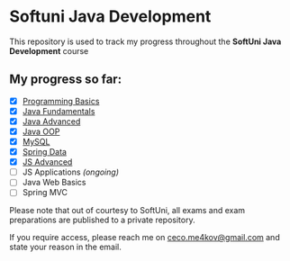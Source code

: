 # Softuni Java Development

This repository is used to track my progress throughout the **SoftUni Java Development** course

## My progress so far:
- [x] [Programming Basics](Basic/)
- [x] [Java Fundamentals](Fundamentals/)
- [x] [Java Advanced](Advanced/)
- [x] [Java OOP](OOP/)
- [x] [MySQL](MySQL/) 
- [x] [Spring Data](Spring%20Data/)
- [x] [JS Advanced](JS%20Advanced/)
- [ ] JS Applications *(ongoing)*
- [ ] Java Web Basics
- [ ] Spring MVC

Please note that out of courtesy to SoftUni, all exams and exam preparations are published to a private repository.

If you require access, please reach me on [ceco.me4kov@gmail.com](mailto:ceco.me4kov@gmail.com) and state your reason in the email.
